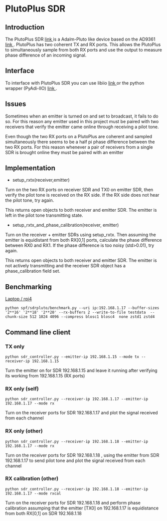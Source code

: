 # PlutoPlus SDR

## Introduction 

The PlutoPlus SDR [ link ](https://www.youtube.com/watch?v=higdhj46aUk) is a Adalm-Pluto like device based on the AD9361 [ link ](https://www.analog.com/en/products/ad9361.html). PlutoPlus has two coherent TX and RX ports. This allows the PlutoPlus to simultaneously sample from both RX ports and use the output to measure phase difference of an incoming signal.

## Interface

To interface with PlutoPlus SDR you can use libiio [ link ](https://github.com/analogdevicesinc/libiio) or the python wrapper (PyAdi-IIO) [ link ](https://wiki.analog.com/resources/tools-software/linux-software/pyadi-iio). 

## Issues

Sometimes when an emitter is turned on and set to broadcast, it fails to do so. For this reason any emitter used in this project must be paired with two receivers that verify the emitter came online through receiving a pilot tone. 

Even though the two RX ports on a PlutoPlus are coherent and sampled simultaneously there seems to be a half pi phase difference between the two RX ports. For this reason whenever a pair of receivers from a single SDR is brought online they must be paired with an emitter 

## Implementation

* setup_rxtx(receiver,emitter) 

Turn on the two RX ports on receiver SDR and TX0 on emitter SDR, then verify the pilot tone is received on the RX side. If the RX side does not hear the pilot tone, try again.

This returns open objects to both receiver and emitter SDR. The emitter is left in the pilot tone transmitting state.

* setup_rxtx_and_phase_calibration(receiver, emitter)

Turn on the receiver + emitter SDRs using setup_rxtx. Then assuming the emitter is equidistant from both RX[0,1] ports, calculate the phase difference between RX0 and RX1. If the phase difference is too noisy (std>0.01), try again.

This returns open objects to both receiver and emitter SDR. The emitter is not actively transmitting and the receiver SDR object has a phase_calibration field set.


## Benchmarking

[ Laptop / rpi4 ](https://docs.google.com/spreadsheets/d/1kEzWVTT2jg84SchoqwFrf9tJ0UjC-6dh6JA90qW3eL0/edit?usp=sharing)
```
python spf/sdrpluto/benchmark.py --uri ip:192.168.1.17 --buffer-sizes '2**16' '2**18' '2**20' --rx-buffers 2 --write-to-file testdata  --chunk-size 512 1024 4096 --compress blosc1 blosc4  none zstd1 zstd4
```


## Command line client


### TX only

```python sdr_controller.py --emitter-ip 192.168.1.15 --mode tx --receiver-ip 192.168.1.15```

Turn the emitter on for SDR 192.168.1.15 and leave it running after verifying its working from 192.168.1.15 (RX ports)


### RX only (self)

```python sdr_controller.py --receiver-ip 192.168.1.17 --emitter-ip 192.168.1.17 --mode rx```

Turn on the receiver ports for SDR 192.168.1.17 and plot the signal received from each channel

### RX only (other)

```python sdr_controller.py --receiver-ip 192.168.1.18 --emitter-ip 192.168.1.17 --mode rx```

Turn on the receiver ports for SDR 192.168.1.18 , using the emitter from SDR 192.168.1.17 to send pilot tone and plot the signal received from each channel

### RX calibration (other)

```python sdr_controller.py --receiver-ip 192.168.1.18 --emitter-ip 192.168.1.17 --mode rxcal ```

Turn on the receiver ports for SDR 192.168.1.18 and perform phase calibration assumping that the emitter [TX0] on 192.168.1.17 is equidistance from both RX[0,1] on SDR 192.168.1.18